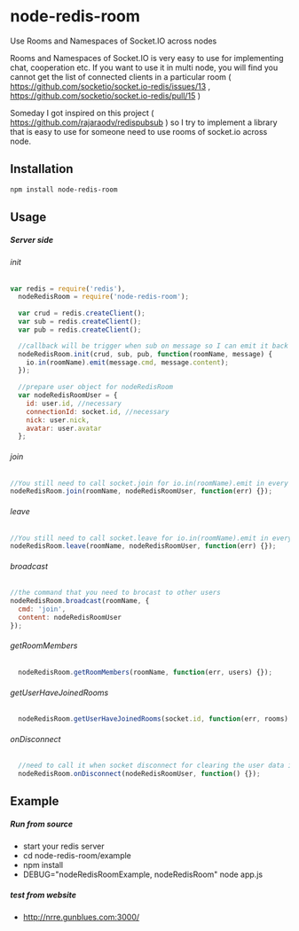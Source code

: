 # node-redis-room
Use Rooms and Namespaces of Socket.IO across nodes

Rooms and Namespaces of Socket.IO is very easy to use for implementing chat, cooperation etc. 
If you want to use it in multi node, you will find you cannot get the list of connected clients in a particular room ( https://github.com/socketio/socket.io-redis/issues/13 , https://github.com/socketio/socket.io-redis/pull/15 )

Someday I got inspired on this project ( https://github.com/rajaraodv/redispubsub ) so I try to implement a library that is easy to use for someone need to use rooms of socket.io across node.

## Installation

```bash
npm install node-redis-room
```

## Usage

##### Server side #####


###### init ######
```javascript
var redis = require('redis'),
  nodeRedisRoom = require('node-redis-room');
  
  var crud = redis.createClient();
  var sub = redis.createClient();
  var pub = redis.createClient();

  //callback will be trigger when sub on message so I can emit it back at every node
  nodeRedisRoom.init(crud, sub, pub, function(roomName, message) {
    io.in(roomName).emit(message.cmd, message.content);
  });
  
  //prepare user object for nodeRedisRoom
  var nodeRedisRoomUser = {
    id: user.id, //necessary
    connectionId: socket.id, //necessary
    nick: user.nick,
    avatar: user.avatar
  };  
```

###### join ######
```javascript
//You still need to call socket.join for io.in(roomName).emit in every node. You can see the usage in the example
nodeRedisRoom.join(roomName, nodeRedisRoomUser, function(err) {});
```

###### leave ######
```javascript
//You still need to call socket.leave for io.in(roomName).emit in every node. You can see the usage in the example
nodeRedisRoom.leave(roomName, nodeRedisRoomUser, function(err) {});
```

###### broadcast ######
```javascript
//the command that you need to brocast to other users
nodeRedisRoom.broadcast(roomName, {
  cmd: 'join',
  content: nodeRedisRoomUser
});
```

###### getRoomMembers ######
```javascript
  nodeRedisRoom.getRoomMembers(roomName, function(err, users) {});
```

###### getUserHaveJoinedRooms ######
```javascript
  nodeRedisRoom.getUserHaveJoinedRooms(socket.id, function(err, rooms) {});
```

###### onDisconnect ######
```javascript
  //need to call it when socket disconnect for clearing the user data in redis
  nodeRedisRoom.onDisconnect(nodeRedisRoomUser, function() {});
```

## Example
##### Run from source #####
* start your redis server
* cd node-redis-room/example
* npm install
* DEBUG="nodeRedisRoomExample, nodeRedisRoom" node app.js

##### test from website #####
* http://nrre.gunblues.com:3000/
